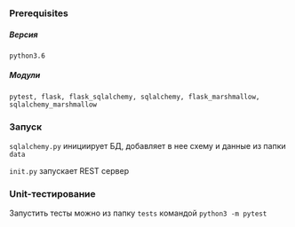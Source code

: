 ### Prerequisites

##### Версия

```python3.6```

##### Модули 

```pytest, flask, flask_sqlalchemy, sqlalchemy, flask_marshmallow, sqlalchemy_marshmallow```

### Запуск
```sqlalchemy.py``` 
инициирует БД, добавляет в нее схему и данные из папки 
```data```

```init.py``` 
запускает REST сервер

### Unit-тестирование
Запустить тесты можно из папку 
```tests``` 
командой 
```python3 -m pytest```



